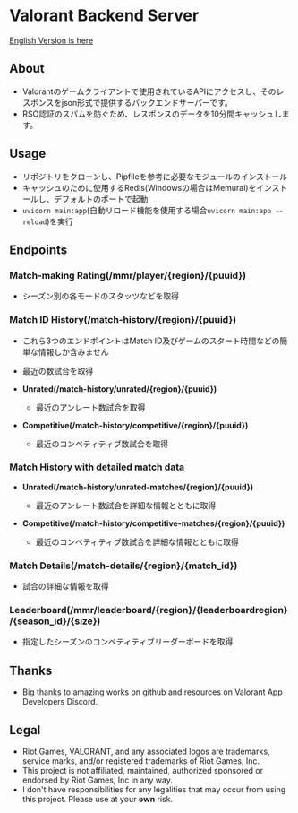 # Valorant Backend Server

[English Version is here](https://github.com/tuna-tuna/Valorant-Backend-Server/blob/master/README_EN.md)

## About

- Valorantのゲームクライアントで使用されているAPIにアクセスし、そのレスポンスをjson形式で提供するバックエンドサーバーです。
- RSO認証のスパムを防ぐため、レスポンスのデータを10分間キャッシュします。



## Usage

- リポジトリをクローンし、Pipfileを参考に必要なモジュールのインストール
- キャッシュのために使用するRedis(Windowsの場合はMemurai)をインストールし、デフォルトのポートで起動
- ```uvicorn main:app```(自動リロード機能を使用する場合```uvicorn main:app --reload```)を実行



## Endpoints

### Match-making Rating(/mmr/player/{region}/{puuid})

- シーズン別の各モードのスタッツなどを取得

### Match ID History(/match-history/{region}/{puuid})

- これら3つのエンドポイントはMatch ID及びゲームのスタート時間などの簡単な情報しか含みません

- 最近の数試合を取得

- **Unrated(/match-history/unrated/{region}/{puuid})**
  - 最近のアンレート数試合を取得

- **Competitive(/match-history/competitive/{region}/{puuid})**
  - 最近のコンペティティブ数試合を取得

### Match History with detailed match data

- **Unrated(/match-history/unrated-matches/{region}/{puuid})**
  - 最近のアンレート数試合を詳細な情報とともに取得

- **Competitive(/match-history/competitive-matches/{region}/{puuid})**
  - 最近のコンペティティブ数試合を詳細な情報とともに取得

### Match Details(/match-details/{region}/{match_id})

- 試合の詳細な情報を取得

### Leaderboard(/mmr/leaderboard/{region}/{leaderboardregion}/{season_id}/{size})

- 指定したシーズンのコンペティティブリーダーボードを取得



## Thanks

- Big thanks to amazing works on github and resources on Valorant App Developers Discord.



## Legal

- Riot Games, VALORANT, and any associated logos are trademarks, service marks, and/or registered trademarks of Riot Games, Inc.
- This project is not affiliated, maintained, authorized sponsored or endorsed by Riot Games, Inc in any way.
- I don't have responsibilities for any legalities that may occur from using this project. Please use at your **own** risk.